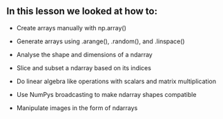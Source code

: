 ## In this lesson we looked at how to:

* Create arrays manually with np.array()

* Generate arrays using  .arange(), .random(), and .linspace()

* Analyse the shape and dimensions of a ndarray

* Slice and subset a ndarray based on its indices

* Do linear algebra like operations with scalars and matrix multiplication

* Use NumPys broadcasting to make ndarray shapes compatible

* Manipulate images in the form of ndarrays